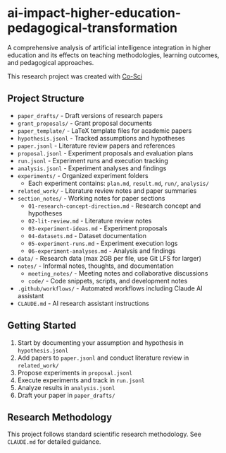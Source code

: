 # ai-impact-higher-education-pedagogical-transformation

A comprehensive analysis of artificial intelligence integration in higher education and its effects on teaching methodologies, learning outcomes, and pedagogical approaches.

This research project was created with [Co-Sci](https://theresearchcompany.ai)

## Project Structure

- `paper_drafts/` - Draft versions of research papers
- `grant_proposals/` - Grant proposal documents  
- `paper_template/` - LaTeX template files for academic papers
- `hypothesis.jsonl` - Tracked assumptions and hypotheses
- `paper.jsonl` - Literature review papers and references
- `proposal.jsonl` - Experiment proposals and evaluation plans
- `run.jsonl` - Experiment runs and execution tracking
- `analysis.jsonl` - Experiment analyses and findings
- `experiments/` - Organized experiment folders
  - Each experiment contains: `plan.md`, `result.md`, `run/`, `analysis/`
- `related_work/` - Literature review notes and paper summaries
- `section_notes/` - Working notes for paper sections
  - `01-research-concept-direction.md` - Research concept and hypotheses
  - `02-lit-review.md` - Literature review notes
  - `03-experiment-ideas.md` - Experiment proposals
  - `04-datasets.md` - Dataset documentation
  - `05-experiment-runs.md` - Experiment execution logs
  - `06-experiment-analyses.md` - Analysis and findings
- `data/` - Research data (max 2GB per file, use Git LFS for larger)
- `notes/` - Informal notes, thoughts, and documentation
  - `meeting_notes/` - Meeting notes and collaborative discussions
  - `code/` - Code snippets, scripts, and development notes
- `.github/workflows/` - Automated workflows including Claude AI assistant
- `CLAUDE.md` - AI research assistant instructions

## Getting Started

1. Start by documenting your assumption and hypothesis in `hypothesis.jsonl`
2. Add papers to `paper.jsonl` and conduct literature review in `related_work/`
3. Propose experiments in `proposal.jsonl`
4. Execute experiments and track in `run.jsonl`
5. Analyze results in `analysis.jsonl`
6. Draft your paper in `paper_drafts/`

## Research Methodology

This project follows standard scientific research methodology. See `CLAUDE.md` for detailed guidance.
